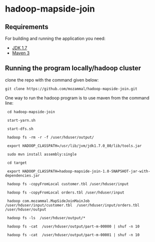 # hadoop-mapside-join

## Requirements

For building and running the application you need:

- [JDK 1.7](http://www.oracle.com/technetwork/java/javase/downloads/jdk8-downloads-2133151.html)
- [Maven 3](https://maven.apache.org)

## Running the program locally/hadoop cluster

clone the repo with the command given below: 
```shell
git clone https://github.com/mozammal/hadoop-mapside-join.git
```


One way to run the hadoop program is to use maven from the command line:

```shell
 cd hadoop-mapside-join
 
 start-yarn.sh
 
 start-dfs.sh
 
 hadoop fs -rm -r -f /user/hduser/output/
 
 export HADOOP_CLASSPATH=/usr/lib/jvm/jdk1.7.0_80/lib/tools.jar
 
 sudo mvn install assembly:single
 
 cd target
 
 export HADOOP_CLASSPATH=hadoop-mapside-join-1.0-SNAPSHOT-jar-with-dependencies.jar
 
 hadoop fs -copyFromLocal customer.tbl /user/hduser/input
 
 hadoop fs -copyFromLocal orders.tbl /user/hduser/input
 
 hadoop com.mozammal.MapSideJoinMainJob /user/hduser/input/customer.tbl  /user/hduser/input/orders.tbl    /user/hduser/output
 
 hadoop fs -ls  /user/hduser/output/*
 
 hadoop fs -cat  /user/hduser/output/part-m-00000 | shuf -n 10
 
 hadoop fs -cat  /user/hduser/output/part-m-00001 | shuf -n 10
```


